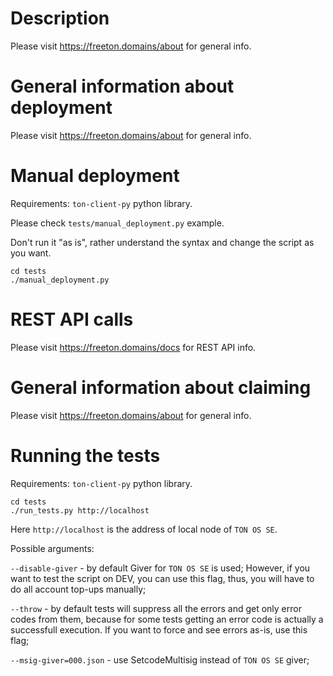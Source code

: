 # Description

Please visit https://freeton.domains/about for general info.

# General information about deployment

Please visit https://freeton.domains/about for general info.

# Manual deployment

Requirements: `ton-client-py` python library.

Please check `tests/manual_deployment.py` example.

Don't run it "as is", rather understand the syntax and change the script as you want.

```
cd tests
./manual_deployment.py
```

# REST API calls

Please visit https://freeton.domains/docs for REST API info.


# General information about claiming

Please visit https://freeton.domains/about for general info.

# Running the tests

Requirements: `ton-client-py` python library.

```
cd tests
./run_tests.py http://localhost
```

Here `http://localhost` is the address of local node of `TON OS SE`.

Possible arguments:

`--disable-giver` - by default Giver for `TON OS SE` is used; However, if you want to test the script on DEV, you can use this flag, thus, you will have to do all account top-ups manually;

`--throw` - by default tests will suppress all the errors and get only error codes from them, because for some tests getting an error code is actually a successfull execution. If you want to force and see errors as-is, use this flag;

`--msig-giver=000.json` - use SetcodeMultisig instead of `TON OS SE` giver;